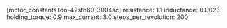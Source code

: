 [motor_constants ldo-42sth60-3004ac]
resistance: 1.1
inductance: 0.0023
holding_torque: 0.9
max_current: 3.0
steps_per_revolution: 200

